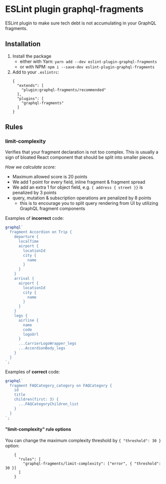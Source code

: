 # ESLint plugin graphql-fragments

ESLint plugin to make sure tech debt is not accumulating in your GraphQL fragments.

## Installation

1. Install the package
   - either with Yarn: `yarn add --dev eslint-plugin-graphql-fragments`
   - or with NPM: `npm i --save-dev eslint-plugin-graphql-fragments`
2. Add to your `.eslintrc`:
   ```
   {
     "extends": [
       "plugin:graphql-fragments/recommended"
     ],
     "plugins": [
       "graphql-fragments"
     ]
   }
   ```

## Rules

### limit-complexity

Verifies that your fragment declaration is not too complex. This is usually a sign of bloated React component that should be split into smaller pieces.

_How we calculate score:_

- Maximum allowed score is 20 points
- We add 1 point for every field, inline fragment & fragment spread
- We add an extra 1 for object field, e.g. `{ address { street }}` is penalized by 3 points
- query, mutation & subscription operations are penalized by 8 points
  - this is to encourage you to split query rendering from UI by utilizing GraphQL fragment components

Examples of **incorrect** code:

```js
graphql`
  fragment Accordion on Trip {
    departure {
      localTime
      airport {
        locationId
        city {
          name
        }
      }
    }
    arrival {
      airport {
        locationId
        city {
          name
        }
      }
    }
    legs {
      airline {
        name
        code
        logoUrl
      }
      ...CarrierLogoWrapper_legs
      ...AccordionBody_legs
    }
  }
`;
```

Examples of **correct** code:

```js
graphql`
  fragment FAQCategory_category on FAQCategory {
    id
    title
    children(first: 3) {
      ...FAQCategoryChildren_list
    }
  }
`;
```

#### "limit-complexity" rule options

You can change the maximum complexity threshold by `{ "threshold": 30 }` option:

```
    {
      "rules": [
        "graphql-fragments/limit-complexity": ["error", { "threshold": 30 }]
      ]
    }
```
